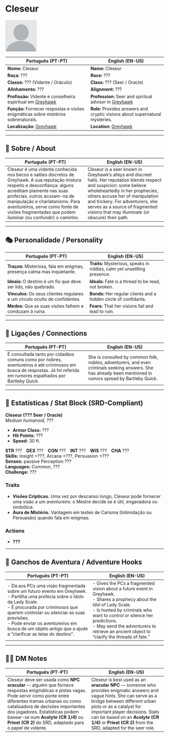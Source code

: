 # Cleseur

![Cleseur](docs/assets/npc/npc_blank.png)

| **Português (PT-PT)** | **English (EN-US)** |
| --------------------- | ------------------- |
| **Nome:** Cleseur | **Name:** Cleseur |
| **Raça:** ??? | **Race:** ??? |
| **Classe:** ??? (Vidente / Oráculo) | **Class:** ??? (Seer / Oracle) |
| **Alinhamento:** ??? | **Alignment:** ??? |
| **Profissão:** Vidente e conselheira espiritual em [Greyhawk](cidade_de_greyhawk.md) | **Profession:** Seer and spiritual advisor in [Greyhawk](cidade_de_greyhawk.md) |
| **Função:** Fornecer respostas e visões enigmáticas sobre mistérios sobrenaturais. | **Role:** Provides answers and cryptic visions about supernatural mysteries. |
| **Localização:** [Greyhawk](cidade_de_greyhawk.md) | **Location:** [Greyhawk](cidade_de_greyhawk.md) |

---

## 📖 Sobre / About

| **Português (PT-PT)** | **English (EN-US)** |
| --------------------- | ------------------- |
| Cleseur é uma vidente conhecida nos becos e salões discretos de Greyhawk. A sua reputação mistura respeito e desconfiança: alguns acreditam piamente nas suas profecias, outros acusam-na de manipulação e charlatanismo. Para aventureiros, serve como fonte de visões fragmentadas que podem iluminar (ou confundir) o caminho. | Cleseur is a seer known in Greyhawk’s alleys and discreet halls. Her reputation blends respect and suspicion: some believe wholeheartedly in her prophecies, others accuse her of manipulation and trickery. For adventurers, she serves as a source of fragmented visions that may illuminate (or obscure) their path. |

---

## 🎭 Personalidade / Personality

| **Português (PT-PT)** | **English (EN-US)** |
| --------------------- | ------------------- |
| **Traços:** Misteriosa, fala em enigmas, presença calma mas inquietante. | **Traits:** Mysterious, speaks in riddles, calm yet unsettling presence. |
| **Ideais:** O destino é um fio que deve ser lido, não quebrado. | **Ideals:** Fate is a thread to be read, not broken. |
| **Vínculos:** Os seus clientes regulares e um círculo oculto de confidentes. | **Bonds:** Her regular clients and a hidden circle of confidants. |
| **Medos:** Que as suas visões falhem e conduzam à ruína. | **Fears:** That her visions fail and lead to ruin. |

---

## 🔗 Ligações / Connections

| **Português (PT-PT)** | **English (EN-US)** |
| --------------------- | ------------------- |
| É consultada tanto por cidadãos comuns como por nobres, aventureiros e até criminosos em busca de respostas. Já foi referida em rumores espalhados por Bartleby Quick. | She is consulted by common folk, nobles, adventurers, and even criminals seeking answers. She has already been mentioned in rumors spread by Bartleby Quick. |

---

<!-- 🔒 DM-ONLY SECTION BELOW -->

## 🧩 Estatísticas / Stat Block (SRD-Compliant)

**Cleseur (??? Seer / Oracle)**  
*Medium humanoid, ???*

- **Armor Class:** ???  
- **Hit Points:** ???  
- **Speed:** 30 ft.  

**STR** ??? **DEX** ??? **CON** ??? **INT** ??? **WIS** ??? **CHA** ???  
**Skills:** Insight +???, Arcana +???, Persuasion +???  
**Senses:** passive Perception ???  
**Languages:** Common, ???  
**Challenge:** ???  

### Traits
- **Visões Crípticas.** Uma vez por descanso longo, Cleseur pode fornecer uma visão a um aventureiro: o Mestre decide se é útil, enganadora ou simbólica.  
- **Aura de Mistério.** Vantagem em testes de Carisma (Intimidação ou Persuasão) quando fala em enigmas.  

### Actions
- **???**  

---

## 🎲 Ganchos de Aventura / Adventure Hooks

| **Português (PT-PT)** | **English (EN-US)** |
| --------------------- | ------------------- |
| - Dá aos PCs uma visão fragmentada sobre um futuro evento em Greyhawk.<br>- Partilha uma profecia sobre o Ídolo da Lady Scale.<br>- É procurada por criminosos que querem controlar ou silenciar as suas previsões.<br>- Pode enviar os aventureiros em busca de um objeto antigo que a ajude a “clarificar as teias do destino”. | - Gives the PCs a fragmented vision about a future event in Greyhawk.<br>- Shares a prophecy about the Idol of Lady Scale.<br>- Is hunted by criminals who want to control or silence her predictions.<br>- May send the adventurers to retrieve an ancient object to “clarify the threads of fate.” |

---

## 🧑‍💻 DM Notes

| **Português (PT-PT)** | **English (EN-US)** |
| --------------------- | ------------------- |
| Cleseur deve ser usada como **NPC oracular** — alguém que fornece respostas enigmáticas e pistas vagas. Pode servir como ponte entre diferentes tramas urbanas ou como catalisadora de decisões importantes dos jogadores. Estatísticas podem basear-se num **Acolyte (CR 1/4)** ou **Priest (CR 2)** do SRD, adaptado para o papel de vidente. | Cleseur is best used as an **oracular NPC** — someone who provides enigmatic answers and vague hints. She can serve as a bridge between different urban plots or as a catalyst for important player decisions. Stats can be based on an **Acolyte (CR 1/4)** or **Priest (CR 2)** from the SRD, adapted for the seer role. |

